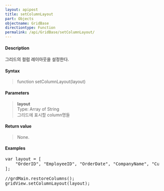 ```yaml
---
layout: apipost
title: setColumnLayout
part: Objects
objectname: GridBase
directiontype: Function
permalink: /api/GridBase/setColumnLayout/
---
```



#### Description

 그리드의 컬럼 레이아웃을 설정한다.

#### Syntax

> function setColumnLayout(layout)

#### Parameters

> **layout**  
> Type: Array of String  
> 그리드에 표시할 column명들   

#### Return value

> None.

#### Examples 

<pre class="prettyprint">
var layout = [
    "OrderID", "EmployeeID", "OrderDate", "CompanyName", "CustomerID"
];

//grdMain.restoreColumns();
gridView.setColumnLayout(layout);
</pre>
